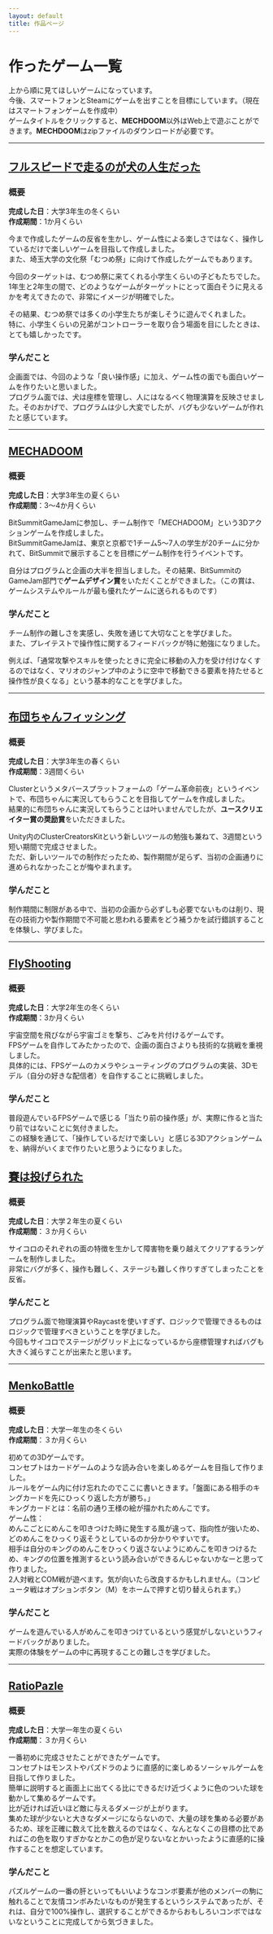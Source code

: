 ```yaml
---
layout: default
title: 作品ページ
---
```


# 作ったゲーム一覧

上から順に見てほしいゲームになっています。  
今後、スマートフォンとSteamにゲームを出すことを目標にしています。（現在はスマートフォンゲームを作成中）  
ゲームタイトルをクリックすると、**MECHDOOM**以外はWeb上で遊ぶことができます。**MECHDOOM**はzipファイルのダウンロードが必要です。

---

## [フルスピードで走るのが犬の人生だった](https://unityroom.com/games/fullspeeddog)

### 概要  
**完成した日**：大学3年生の冬くらい  
**作成期間**：1か月くらい  

今まで作成したゲームの反省を生かし、ゲーム性による楽しさではなく、操作しているだけで楽しいゲームを目指して作成しました。  
また、埼玉大学の文化祭「むつめ祭」に向けて作成したゲームでもあります。  

今回のターゲットは、むつめ祭に来てくれる小学生くらいの子どもたちでした。  
1年生と2年生の間で、どのようなゲームがターゲットにとって面白そうに見えるかを考えてきたので、非常にイメージが明確でした。  

その結果、むつめ祭では多くの小学生たちが楽しそうに遊んでくれました。  
特に、小学生くらいの兄弟がコントローラーを取り合う場面を目にしたときは、とても嬉しかったです。

### 学んだこと  
企画面では、今回のような「良い操作感」に加え、ゲーム性の面でも面白いゲームを作りたいと思いました。  
プログラム面では、犬は座標を管理し、人にはなるべく物理演算を反映させました。そのおかげで、プログラムは少し大変でしたが、バグも少ないゲームが作れたと感じています。

---

## [MECHADOOM](https://bitsummit-gamejam.itch.io/mechadoom)

### 概要  
**完成した日**：大学3年生の夏くらい  
**作成期間**：3～4か月くらい  

BitSummitGameJamに参加し、チーム制作で「MECHADOOM」という3Dアクションゲームを作成しました。  
BitSummitGameJamは、東京と京都で1チーム5～7人の学生が20チームに分かれて、BitSummitで展示することを目標にゲーム制作を行うイベントです。  

自分はプログラムと企画の大半を担当しました。その結果、BitSummitのGameJam部門で**ゲームデザイン賞**をいただくことができました。（この賞は、ゲームシステムやルールが最も優れたゲームに送られるものです）

### 学んだこと  
チーム制作の難しさを実感し、失敗を通じて大切なことを学びました。  
また、プレイテストで操作性に関するフィードバックが特に勉強になりました。  

例えば、「通常攻撃やスキルを使ったときに完全に移動の入力を受け付けなくするのではなく、マリオのジャンプ中のように空中で移動できる要素を持たせると操作性が良くなる」という基本的なことを学びました。

---

## [布団ちゃんフィッシング](https://cluster.mu/w/db62ddec-6088-4017-ab77-e31180bc9460)

### 概要  
**完成した日**：大学3年生の春くらい  
**作成期間**：3週間くらい  

Clusterというメタバースプラットフォームの「ゲーム革命前夜」というイベントで、布団ちゃんに実況してもらうことを目指してゲームを作成しました。  
結果的に布団ちゃんに実況してもらうことは叶いませんでしたが、**ユースクリエイター賞の奨励賞**をいただきました。  

Unity内のClusterCreatorsKitという新しいツールの勉強も兼ねて、3週間という短い期間で完成させました。  
ただ、新しいツールでの制作だったため、製作期間が足らず、当初の企画通りに進められなかったことが悔やまれます。

### 学んだこと  
制作期間に制限がある中で、当初の企画から必ずしも必要でないものは削り、現在の技術力や製作期間で不可能と思われる要素をどう補うかを試行錯誤することを体験し、学びました。

---

## [FlyShooting](https://unityroom.com/games/flyshooting)

### 概要  
**完成した日**：大学2年生の冬くらい  
**作成期間**：3か月くらい  

宇宙空間を飛びながら宇宙ゴミを撃ち、ごみを片付けるゲームです。  
FPSゲームを自作してみたかったので、企画の面白さよりも技術的な挑戦を重視しました。  
具体的には、FPSゲームのカメラやシューティングのプログラムの実装、3Dモデル（自分の好きな配信者）を自作することに挑戦しました。

### 学んだこと  
普段遊んでいるFPSゲームで感じる「当たり前の操作感」が、実際に作ると当たり前ではないことに気付きました。  
この経験を通じて、「操作しているだけで楽しい」と感じる3Dアクションゲームを、納得がいくまで作りたいと思うようになりました。


## [賽は投げられた](https://unityroom.com/games/dicerun)

### 概要  
**完成した日**：大学２年生の夏くらい  
**作成期間**：３か月くらい  

サイコロのそれぞれの面の特徴を生かして障害物を乗り越えてクリアするランゲームを制作しました。  
非常にバグが多く、操作も難しく、ステージも難しく作りすぎてしまったことを反省。

### 学んだこと  
プログラム面で物理演算やRaycastを使いすぎず、ロジックで管理できるものはロジックで管理すべきということを学びました。  
今回もサイコロでステージがグリッド上になっているから座標管理すればバグも大きく減らすことが出来たと思います。

---

## [MenkoBattle](https://unityroom.com/games/menkobattle)

### 概要  
**完成した日**：大学一年生の冬くらい  
**作成期間**：３か月くらい  

初めての3Dゲームです。  
コンセプトはカードゲームのような読み合いを楽しめるゲームを目指して作りました。  
ルールをゲーム内に付け忘れたのでここに書いときます。「盤面にある相手のキングカードを先にひっくり返した方が勝ち。」  
キングカードとは：名前の通り王様の絵が描かれためんこです。  
ゲーム性：  
めんこごとにめんこを叩きつけた時に発生する風が違って、指向性が強いため、どのめんこをひっくり返そうとしているのか分かりやすいです。  
相手は自分のキングのめんこをひっくり返さないようにめんこを叩きつけるため、キングの位置を推測するという読み合いができるんじゃないかなーと思って作りました。  
2人対戦とCOM戦が遊べます。気が向いたら改良するかもしれません。（コンピュータ戦はオプションボタン（M）をホームで押すと切り替えられます。）  

### 学んだこと  
ゲームを遊んでいる人がめんこを叩きつけているという感覚がしないというフィードバックがありました。  
実際の体験をゲームの中に再現することの難しさを学びました。

---

## [RatioPazle](./RatioPazleWebgl/)

### 概要  
**完成した日**：大学一年生の夏くらい  
**作成期間**：３か月くらい  

一番初めに完成させたことができたゲームです。  
コンセプトはモンストやパズドラのように直感的に楽しめるソーシャルゲームを目指して作りました。  
簡単に説明すると画面上に出てくる比にできるだけ近づくように色のついた球を動かして集めるゲームです。  
比が近ければ近いほど敵に与えるダメージが上がります。  
集めた球が少ないと大きなダメージにならないので、大量の球を集める必要があるため、球を正確に数えて比を数えるのではなく、なんとなくこの目標の比であればこの色を取りすぎかなとかこの色が足りないなとかいったように直感的に操作することを想定しています。

### 学んだこと  
パズルゲームの一番の肝といってもいいようなコンボ要素が他のメンバーの駒に触れることで友情コンボみたいなものが発生するというシステムであったが、それは、自分で100%操作し、選択することができるからおもしろいコンボではないなということに完成してから気づきました。


